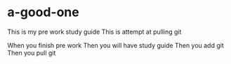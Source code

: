 # a-good-one
This is my pre work study guide
This is attempt at pulling git

When you finish pre work
Then you will have study guide
Then you add git
Then you pull git
